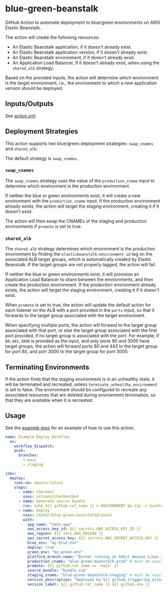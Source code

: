 # blue-green-beanstalk

GitHub Action to automate deployment to blue/green environments on AWS Elastic Beanstalk.

The action will create the following resources:

- An Elastic Beanstalk application, if it doesn't already exist.
- An Elastic Beanstalk application version, if it doesn't already exist.
- An Elastic Beanstalk environment, if it doesn't already exist.
- An Application Load Balancer, if it doesn't already exist, when using the `shared_alb` strategy.

Based on the provided inputs, the action will determine which environment is the target environment, i.e., the environment to which a new application version should be deployed.

## Inputs/Outputs

See [action.yml](action.yml)

## Deployment Strategies

This action supports two blue/green deployment strategies: `swap_cnames` and `shared_alb`.

The default strategy is `swap_cnames`.

### `swap_cnames`

The `swap_cnames` strategy uses the value of the `production_cname` input to determine which environment is the production environment.

If neither the blue or green environments exist, it will create a new environment with the `production_cname` input. If the production environment already exists, the action will target the staging environment, creating it if it doesn't exist.

The action will then swap the CNAMEs of the staging and production environments if `promote` is set to true.

### `shared_alb`

The `shared_alb` strategy determines which environment is the production environment by finding the `elasticbeanstalk:environment-id` tag on the associated ALB target groups, which is automatically created by Elastic Beanstalk. If the target groups are not properly tagged, the action will fail.

If neither the blue or green environments exist, it will provision an Application Load Balancer to share between the environments, and then create the production environment. If the production environment already exists, the action will target the staging environment, creating it if it doesn't exist.

When `promote` is set to true, the action will update the default action for each listener on the ALB with a port provided in the `ports` input, so that it forwards to the target group associated with the target environment.

When specifying multiple ports, the action will forward to the target group associated with that port, or else the target group associated with the first port provided, if no target group is associated with the port. For example, if `80,443,3000` is provided as the input, and only ports 80 and 3000 have target groups, the action will forward ports 80 and 443 to the target group for port 80, and port 3000 to the target group for port 3000.

## Terminating Environments

If the action finds that the staging environment is in an unhealthy state, it will be terminated and recreated, unless `terminate_unhealthy_environment` is set to false. The environment should be configured to recreate any associated resources that are deleted during environment termination, so that they are available when it is recreated.

## Usage

See the [example repo](https://github.com/tmshkr/blue-green-beanstalk-example) for an example of how to use this action.

```yaml
name: Example Deploy Workflow
  on:
    workflow_dispatch:
    push:
      branches:
        - main
        - staging

jobs:
  deploy:
    runs-on: ubuntu-latest
    steps:
      - name: Checkout
        uses: actions/checkout@v4
      - name: Generate source bundle
        run: echo ${{ github.ref_name }} > ENVIRONMENT && zip -r bundle.zip . -x '*.git*'
      - name: Deploy
        uses: tmshkr/blue-green-beanstalk@latest
        with:
          app_name: "test-app"
          aws_access_key_id: ${{ secrets.AWS_ACCESS_KEY_ID }}
          aws_region: ${{ vars.AWS_REGION }}
          aws_secret_access_key: ${{ secrets.AWS_SECRET_ACCESS_KEY }}
          blue_env: "my-blue-env"
          deploy: true
          green_env: "my-green-env"
          platform_branch_name: "Docker running on 64bit Amazon Linux 2023"
          production_cname: "blue-green-beanstalk-prod" # must be available
          promote: ${{ github.ref_name == 'main' }}
          source_bundle: "bundle.zip"
          staging_cname: "blue-green-beanstalk-staging" # must be available
          version_description: "Deployed by ${{ github.triggering_actor }}"
          version_label: ${{ github.ref_name }}-${{ github.sha }}
```
